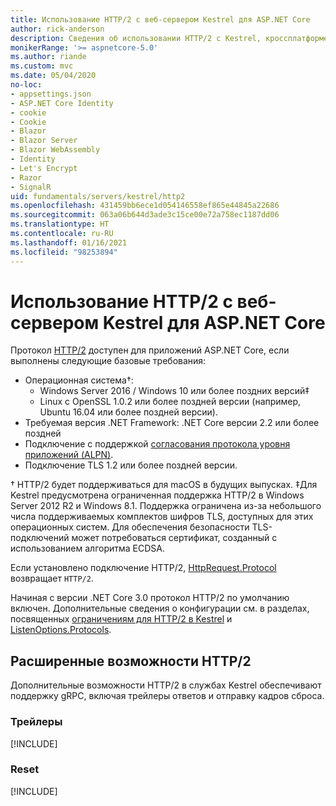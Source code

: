 ```yaml
---
title: Использование HTTP/2 с веб-сервером Kestrel для ASP.NET Core
author: rick-anderson
description: Сведения об использовании HTTP/2 с Kestrel, кроссплатформенным веб-сервером для ASP.NET Core.
monikerRange: '>= aspnetcore-5.0'
ms.author: riande
ms.custom: mvc
ms.date: 05/04/2020
no-loc:
- appsettings.json
- ASP.NET Core Identity
- cookie
- Cookie
- Blazor
- Blazor Server
- Blazor WebAssembly
- Identity
- Let's Encrypt
- Razor
- SignalR
uid: fundamentals/servers/kestrel/http2
ms.openlocfilehash: 431459bb6ece1d054146558ef865e44845a22686
ms.sourcegitcommit: 063a06b644d3ade3c15ce00e72a758ec1187dd06
ms.translationtype: HT
ms.contentlocale: ru-RU
ms.lasthandoff: 01/16/2021
ms.locfileid: "98253894"
---
```

# <a name="use-http2-with-the-aspnet-core-kestrel-web-server"></a>Использование HTTP/2 с веб-сервером Kestrel для ASP.NET Core

Протокол [HTTP/2](https://httpwg.org/specs/rfc7540.html) доступен для приложений ASP.NET Core, если выполнены следующие базовые требования:

* Операционная система&dagger;:
  * Windows Server 2016 / Windows 10 или более поздних версий&Dagger;
  * Linux с OpenSSL 1.0.2 или более поздней версии (например, Ubuntu 16.04 или более поздней версии).
* Требуемая версия .NET Framework: .NET Core версии 2.2 или более поздней
* Подключение с поддержкой [согласования протокола уровня приложений (ALPN)](https://tools.ietf.org/html/rfc7301#section-3).
* Подключение TLS 1.2 или более поздней версии.

&dagger; HTTP/2 будет поддерживаться для macOS в будущих выпусках.
&Dagger;Для Kestrel предусмотрена ограниченная поддержка HTTP/2 в Windows Server 2012 R2 и Windows 8.1. Поддержка ограничена из-за небольшого числа поддерживаемых комплектов шифров TLS, доступных для этих операционных систем. Для обеспечения безопасности TLS-подключений может потребоваться сертификат, созданный с использованием алгоритма ECDSA.

Если установлено подключение HTTP/2, [HttpRequest.Protocol](xref:Microsoft.AspNetCore.Http.HttpRequest.Protocol%2A) возвращает `HTTP/2`.

Начиная с версии .NET Core 3.0 протокол HTTP/2 по умолчанию включен. Дополнительные сведения о конфигурации см. в разделах, посвященных [ограничениям для HTTP/2 в Kestrel](xref:fundamentals/servers/kestrel/options#http2-limits) и [ListenOptions.Protocols](xref:fundamentals/servers/kestrel/endpoints#listenoptionsprotocols).

## <a name="advanced-http2-features"></a>Расширенные возможности HTTP/2

Дополнительные возможности HTTP/2 в службах Kestrel обеспечивают поддержку gRPC, включая трейлеры ответов и отправку кадров сброса.

### <a name="trailers"></a>Трейлеры

[!INCLUDE[](~/includes/trailers.md)]

### <a name="reset"></a>Reset

[!INCLUDE[](~/includes/reset.md)]
